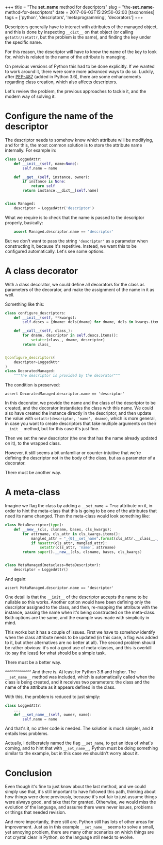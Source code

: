 +++
title = "The __set_name__ method for descriptors"
slug = "the-__set_name__-method-for-descriptors"
date = 2017-06-03T15:29:50-02:00
[taxonomies]
tags = ['python', 'descriptors', 'metaprogramming', 'decorators']
+++

Descriptors generally have to interact with attributes of the managed
object, and this is done by inspecting `__dict__` on that object (or
calling `getattr/setattr`, but the problem is the same), and finding the
key under the specific name.

For this reason, the descriptor will have to know the name of the key to
look for, which is related to the name of the attribute is managing.

On previous versions of Python this had to be done explicitly. If we
wanted to work around it, there were some more advanced ways to do so.
Luckily, after [PEP-487](https://www.python.org/dev/peps/pep-0487/)
(added in Python 3.6), there are some enhancements regarding class
creation, which also affects descriptors.

Let\'s review the problem, the previous approaches to tackle it, and the
modern way of solving it.

# Configure the name of the descriptor

The descriptor needs to somehow know which attribute will be modifying,
and for this, the most common solution is to store the attribute name
internally. For example in:

```python
class LoggedAttr:
    def __init__(self, name=None):
        self.name = name

    def __get__(self, instance, owner):
        if instance is None:
            return self
        return instance.__dict__[self.name]


class Managed:
    descriptor = LoggedAttr('descriptor')
```

What we require is to check that the name is passed to the descriptor
properly, basically:

```python
    assert Managed.descriptor.name == 'descriptor'
```

But we don\'t want to pass the string `'descriptor'` as a parameter when
constructing it, because it\'s repetitive. Instead, we want this to be
configured automatically. Let\'s see some options.

# A class decorator

With a class decorator, we could define all decorators for the class as
parameters of the decorator, and make the assignment of the name in it
as well.

Something like this:

```python
class configure_descriptors:
    def __init__(self, **kwargs):
        self.descs = {dname: dcls(dname) for dname, dcls in kwargs.items()}

    def __call__(self, class_):
        for dname, descriptor in self.descs.items():
            setattr(class_, dname, descriptor)
        return class_


@configure_descriptors(
    descriptor=LoggedAttr
)
class DecoratedManaged:
    """The descriptor is provided by the decorator"""
```

The condition is preserved:

    assert DecoratedManaged.descriptor.name == 'descriptor'

In this decorator, we provide the name and the class of the descriptor
to be created, and the decorator instantiates the class with this name.
We could also have created the instance directly in the descriptor, and
then update the value with `setattr(descriptor, 'name', dname)`, which
is more general, in case you want to create descriptors that take
multiple arguments on their `__init__` method, but for this case it\'s
just fine.

Then we set the new descriptor (the one that has the name already
updated on it), to the wrapped class.

However, it still seems a bit unfamiliar or counter-intuitive that
we\'re defining the descriptor not in the body of the class, but as a
parameter of a decorator.

There must be another way.

# A meta-class

Imagine we flag the class by adding a `__set_name = True` attribute on
it, in order to hint the meta-class that this is going to be one of the
attributes that need its name changed. Then the meta-class would look
something like:

```python
class MetaDescriptor(type):
    def __new__(cls, clsname, bases, cls_kwargs):
        for attrname, cls_attr in cls_kwargs.items():
            mangled_attr = "_{0}__set_name".format(cls_attr.__class__.__name__)
            if hasattr(cls_attr, mangled_attr):
                setattr(cls_attr, 'name', attrname)
        return super().__new__(cls, clsname, bases, cls_kwargs)


class MetaManaged(metaclass=MetaDescriptor):
    descriptor = LoggedAttr()
```

And again:

    assert MetaManaged.descriptor.name == 'descriptor'

One detail is that the `__init__` of the descriptor accepts the name to
be nullable so this works. Another option would have been defining only
the descriptor assigned to the class, and then, re-mapping the attribute
with the instance, passing the name when it\'s being constructed on the
meta-class. Both options are the same, and the example was made with
simplicity in mind.

This works but it has a couple of issues. First we have to somehow
identify when the class attribute needs to be updated (in this case, a
flag was added to it, but other alternatives are no better at all). The
second problem should be rather obvious: it\'s not a good use of
meta-classes, and this is overkill (to say the least) for what should be
a simple task.

There must be a better way.

\^\^\^\^\^\^\^\^\^\^\^\^\^ And there is. At least for Python 3.6 and
higher. The `__set_name__` method was included, which is automatically
called when the class is being created, and it receives two parameters:
the class and the name of the attribute as it appears defined in the
class.

With this, the problem is reduced to just simply:

```python
class LoggedAttr:
    ...
    def __set_name__(self, owner, name):
        self.name = name
```

And that\'s it, no other code is needed. The solution is much simpler,
and it entails less problems.

Actually, I deliberately named the flag `__set_name`, to get an idea of
what\'s coming, and to hint that with `__set_name__`, Python must be
doing something similar to the example, but in this case we shouldn\'t
worry about it.

# Conclusion

Even though it\'s fine to just know about the last method, and we could
simply use that, it\'s still important to have followed this path,
thinking about how things were done previously, because it\'s not fair
to just assume things were always good, and take that for granted.
Otherwise, we would miss the evolution of the language, and assume there
were never issues, problems or things that needed revision.

And more importantly, there still are. Python still has lots of other
areas for improvement. Just as in this example `__set_name__` seems to
solve a small, yet annoying problem, there are many other scenarios on
which things are not crystal clear in Python, so the language still
needs to evolve.

